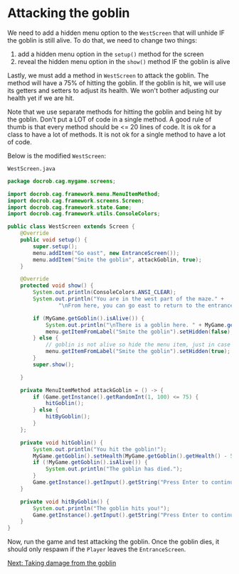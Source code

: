 # Attacking the goblin

We need to add a hidden menu option to the `WestScreen` that will unhide IF the goblin is still alive. To do that, we need to change two things:
1. add a hidden menu option in the `setup()` method for the screen
2. reveal the hidden menu option in the `show()` method IF the goblin is alive

Lastly, we must add a method in `WestScreen` to attack the goblin. The method will have a 75% of hitting the goblin. If the goblin is hit, we will use its getters and setters to adjust its health. We won't bother adjusting our health yet if we are hit.

Note that we use separate methods for hitting the goblin and being hit by the goblin. Don't put a LOT of code in a single method. A good rule of thumb is that every method should be <= 20 lines of code. It is ok for a class to have a lot of methods. It is not ok for a single method to have a lot of code.

Below is the modified `WestScreen`:

`WestScreen.java`

```java
package docrob.cag.mygame.screens;

import docrob.cag.framework.menu.MenuItemMethod;
import docrob.cag.framework.screens.Screen;
import docrob.cag.framework.state.Game;
import docrob.cag.framework.utils.ConsoleColors;

public class WestScreen extends Screen {
    @Override
    public void setup() {
        super.setup();
        menu.addItem("Go east", new EntranceScreen());
        menu.addItem("Smite the goblin", attackGoblin, true);
    }

    @Override
    protected void show() {
        System.out.println(ConsoleColors.ANSI_CLEAR);
        System.out.println("You are in the west part of the maze." +
                "\nFrom here, you can go east to return to the entrance.");

        if (MyGame.getGoblin().isAlive()) {
            System.out.println("\nThere is a goblin here. " + MyGame.getGoblin().toString());
            menu.getItemFromLabel("Smite the goblin").setHidden(false);
        } else {
            // goblin is not alive so hide the menu item, just in case it was unhidden previously
            menu.getItemFromLabel("Smite the goblin").setHidden(true);
        }
        super.show();

    }

    private MenuItemMethod attackGoblin = () -> {
        if (Game.getInstance().getRandomInt(1, 100) <= 75) {
            hitGoblin();
        } else {
            hitByGoblin();
        }
    };

    private void hitGoblin() {
        System.out.println("You hit the goblin!");
        MyGame.getGoblin().setHealth(MyGame.getGoblin().getHealth() - 5);
        if (!MyGame.getGoblin().isAlive()) {
            System.out.println("The goblin has died.");
        }
        Game.getInstance().getInput().getString("Press Enter to continue.");
    }

    private void hitByGoblin() {
        System.out.println("The goblin hits you!");
        Game.getInstance().getInput().getString("Press Enter to continue.");
    }
}
```

Now, run the game and test attacking the goblin. Once the goblin dies, it should only respawn if the `Player` leaves the `EntranceScreen`.

[Next: Taking damage from the goblin](goblindamage.md)